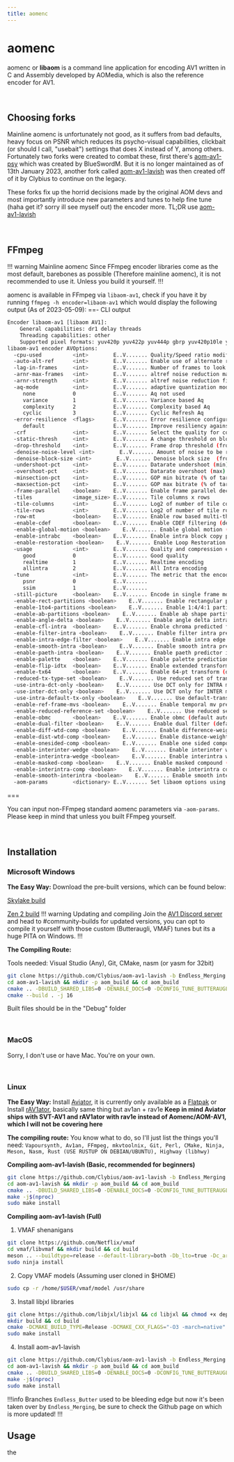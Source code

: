 ```yaml
---
title: aomenc
---
```


# aomenc
aomenc or **libaom** is a command line application for encoding AV1 written in C and Assembly developed by AOMedia, which is also the reference encoder for AV1.

&nbsp;&nbsp;

## Choosing forks
Mainline aomenc is unfortunately not good, as it suffers from bad defaults, heavy focus on PSNR which reduces its psycho-visual capabilities, clickbait (or should I call, "usebait") settings that does X instead of Y, among others. Fortunately two forks were created to combat these, first there's [aom-av1-psy](https://github.com/BlueSwordM/aom-av1-psy) which was created by BlueSwordM. But it is no longer maintained as of 13th January 2023, another fork called [aom-av1-lavish](https://github.com/Clybius/aom-av1-lavish) was then created off of it by Clybius to continue on the legacy.

These forks fix up the horrid decisions made by the original AOM devs and most importantly introduce new parameters and tunes to help fine tune (haha get it? sorry ill see myself out) the encoder more. TL;DR use [aom-av1-lavish](https://github.com/Clybius/aom-av1-lavish)

&nbsp;&nbsp;

## FFmpeg

!!! warning Mainline aomenc
Since FFmpeg encoder libraries come as the most default, barebones as possible (Therefore mainline aomenc), it is not recommended to use it. Unless you build it yourself.
!!!

aomenc is available in FFmpeg via ``libaom-av1``, check if you have it by running ``ffmpeg -h encoder=libaom-av1`` which would display the following output (As of 2023-05-09):
==- CLI output
```bash
Encoder libaom-av1 [libaom AV1]:
    General capabilities: dr1 delay threads 
    Threading capabilities: other
    Supported pixel formats: yuv420p yuv422p yuv444p gbrp yuv420p10le yuv422p10le yuv444p10le yuv420p12le yuv422p12le yuv444p12le gbrp10le gbrp12le gray gray10le gray12le
libaom-av1 encoder AVOptions:
  -cpu-used          <int>        E..V....... Quality/Speed ratio modifier (from 0 to 8) (default 1)
  -auto-alt-ref      <int>        E..V....... Enable use of alternate reference frames (2-pass only) (from -1 to 2) (default -1)
  -lag-in-frames     <int>        E..V....... Number of frames to look ahead at for alternate reference frame selection (from -1 to INT_MAX) (default -1)
  -arnr-max-frames   <int>        E..V....... altref noise reduction max frame count (from -1 to INT_MAX) (default -1)
  -arnr-strength     <int>        E..V....... altref noise reduction filter strength (from -1 to 6) (default -1)
  -aq-mode           <int>        E..V....... adaptive quantization mode (from -1 to 4) (default -1)
     none            0            E..V....... Aq not used
     variance        1            E..V....... Variance based Aq
     complexity      2            E..V....... Complexity based Aq
     cyclic          3            E..V....... Cyclic Refresh Aq
  -error-resilience  <flags>      E..V....... Error resilience configuration (default 0)
     default                      E..V....... Improve resiliency against losses of whole frames
  -crf               <int>        E..V....... Select the quality for constant quality mode (from -1 to 63) (default -1)
  -static-thresh     <int>        E..V....... A change threshold on blocks below which they will be skipped by the encoder (from 0 to INT_MAX) (default 0)
  -drop-threshold    <int>        E..V....... Frame drop threshold (from INT_MIN to INT_MAX) (default 0)
  -denoise-noise-level <int>        E..V....... Amount of noise to be removed (from -1 to INT_MAX) (default -1)
  -denoise-block-size <int>        E..V....... Denoise block size  (from -1 to INT_MAX) (default -1)
  -undershoot-pct    <int>        E..V....... Datarate undershoot (min) target (%) (from -1 to 100) (default -1)
  -overshoot-pct     <int>        E..V....... Datarate overshoot (max) target (%) (from -1 to 1000) (default -1)
  -minsection-pct    <int>        E..V....... GOP min bitrate (% of target) (from -1 to 100) (default -1)
  -maxsection-pct    <int>        E..V....... GOP max bitrate (% of target) (from -1 to 5000) (default -1)
  -frame-parallel    <boolean>    E..V....... Enable frame parallel decodability features (default auto)
  -tiles             <image_size> E..V....... Tile columns x rows
  -tile-columns      <int>        E..V....... Log2 of number of tile columns to use (from -1 to 6) (default -1)
  -tile-rows         <int>        E..V....... Log2 of number of tile rows to use (from -1 to 6) (default -1)
  -row-mt            <boolean>    E..V....... Enable row based multi-threading (default auto)
  -enable-cdef       <boolean>    E..V....... Enable CDEF filtering (default auto)
  -enable-global-motion <boolean>    E..V....... Enable global motion (default auto)
  -enable-intrabc    <boolean>    E..V....... Enable intra block copy prediction mode (default auto)
  -enable-restoration <boolean>    E..V....... Enable Loop Restoration filtering (default auto)
  -usage             <int>        E..V....... Quality and compression efficiency vs speed trade-off (from 0 to INT_MAX) (default good)
     good            0            E..V....... Good quality
     realtime        1            E..V....... Realtime encoding
     allintra        2            E..V....... All Intra encoding
  -tune              <int>        E..V....... The metric that the encoder tunes for. Automatically chosen by the encoder by default (from -1 to 1) (default -1)
     psnr            0            E..V.......
     ssim            1            E..V.......
  -still-picture     <boolean>    E..V....... Encode in single frame mode (typically used for still AVIF images). (default false)
  -enable-rect-partitions <boolean>    E..V....... Enable rectangular partitions (default auto)
  -enable-1to4-partitions <boolean>    E..V....... Enable 1:4/4:1 partitions (default auto)
  -enable-ab-partitions <boolean>    E..V....... Enable ab shape partitions (default auto)
  -enable-angle-delta <boolean>    E..V....... Enable angle delta intra prediction (default auto)
  -enable-cfl-intra  <boolean>    E..V....... Enable chroma predicted from luma intra prediction (default auto)
  -enable-filter-intra <boolean>    E..V....... Enable filter intra predictor (default auto)
  -enable-intra-edge-filter <boolean>    E..V....... Enable intra edge filter (default auto)
  -enable-smooth-intra <boolean>    E..V....... Enable smooth intra prediction mode (default auto)
  -enable-paeth-intra <boolean>    E..V....... Enable paeth predictor in intra prediction (default auto)
  -enable-palette    <boolean>    E..V....... Enable palette prediction mode (default auto)
  -enable-flip-idtx  <boolean>    E..V....... Enable extended transform type (default auto)
  -enable-tx64       <boolean>    E..V....... Enable 64-pt transform (default auto)
  -reduced-tx-type-set <boolean>    E..V....... Use reduced set of transform types (default auto)
  -use-intra-dct-only <boolean>    E..V....... Use DCT only for INTRA modes (default auto)
  -use-inter-dct-only <boolean>    E..V....... Use DCT only for INTER modes (default auto)
  -use-intra-default-tx-only <boolean>    E..V....... Use default-transform only for INTRA modes (default auto)
  -enable-ref-frame-mvs <boolean>    E..V....... Enable temporal mv prediction (default auto)
  -enable-reduced-reference-set <boolean>    E..V....... Use reduced set of single and compound references (default auto)
  -enable-obmc       <boolean>    E..V....... Enable obmc (default auto)
  -enable-dual-filter <boolean>    E..V....... Enable dual filter (default auto)
  -enable-diff-wtd-comp <boolean>    E..V....... Enable difference-weighted compound (default auto)
  -enable-dist-wtd-comp <boolean>    E..V....... Enable distance-weighted compound (default auto)
  -enable-onesided-comp <boolean>    E..V....... Enable one sided compound (default auto)
  -enable-interinter-wedge <boolean>    E..V....... Enable interinter wedge compound (default auto)
  -enable-interintra-wedge <boolean>    E..V....... Enable interintra wedge compound (default auto)
  -enable-masked-comp <boolean>    E..V....... Enable masked compound (default auto)
  -enable-interintra-comp <boolean>    E..V....... Enable interintra compound (default auto)
  -enable-smooth-interintra <boolean>    E..V....... Enable smooth interintra mode (default auto)
  -aom-params        <dictionary> E..V....... Set libaom options using a :-separated list of key=value pairs
```
===

You can input non-FFmpeg standard aomenc parameters via ``-aom-params``. Please keep in mind that unless you built FFmpeg yourself.

&nbsp;&nbsp;

## Installation

### Microsoft Windows
**The Easy Way:** Download the pre-built versions, which can be found below:

[Skylake build](https://cdn.discordapp.com/attachments/1042536514783023124/1069212358989336626/aomenc-skylake.7z)

[Zen 2 build](https://cdn.discordapp.com/attachments/1042536514783023124/1069198775899398234/aomenc.7z)
!!! warning Updating and compiling
Join the [AV1 Discord server](https://discord.gg/vpREHAvYvh) and head to #community-builds for updated versions, you can opt to compile it yourself with those custom (Butteraugli, VMAF) tunes but its a huge PITA on Windows.
!!!

**The Compiling Route:**

Tools needed: Visual Studio (Any), Git, CMake, nasm (or yasm for 32bit)

``` bash
git clone https://github.com/Clybius/aom-av1-lavish -b Endless_Merging
cd aom-av1-lavish && mkdir -p aom_build && cd aom_build
cmake .. -DBUILD_SHARED_LIBS=0 -DENABLE_DOCS=0 -DCONFIG_TUNE_BUTTERAUGLI=0 -DCONFIG_TUNE_VMAF=0 -DCONFIG_AV1_DECODER=0 -DENABLE_TESTS=0 -DCMAKE_BUILD_TYPE=Release -DCMAKE_CXX_FLAGS="-flto -O3 -march=native" -DCMAKE_C_FLAGS="-flto -O3 -march=native -pipe -fno-plt" -DCMAKE_LD_FLAGS="-flto -O3 -march=native"
cmake --build . -j 16
```

Built files should be in the "Debug" folder

&nbsp;&nbsp;
### MacOS

Sorry, I don't use or have Mac. You're on your own.

&nbsp;&nbsp;
### Linux

**The Easy Way:** 
Install [Aviator](https://github.com/gianni-rosato/aviator), it is currently only available as a [Flatpak](https://beta.flathub.org/apps/net.natesales.Aviator)
or
Install [rAV1ator](https://giannirosato.com/blog/post/aviator-1/), basically same thing but av1an + rav1e
**Keep in mind Aviator ships with SVT-AV1 and rAV1ator with rav1e instead of Aomenc/AOM-AV1, which I will not be covering here**

**The compiling route:**
You know what to do, so I'll just list the things you'll need: ``Vapoursynth, Av1an, FFmpeg, mkvtoolnix, Git, Perl, CMake, Ninja, Meson, Nasm, Rust (USE RUSTUP ON DEBIAN/UBUNTU), Highway (libhwy)``

**Compiling aom-av1-lavish (Basic, recommended for beginners)**
``` bash
git clone https://github.com/Clybius/aom-av1-lavish -b Endless_Merging
cd aom-av1-lavish && mkdir -p aom_build && cd aom_build
cmake .. -DBUILD_SHARED_LIBS=0 -DENABLE_DOCS=0 -DCONFIG_TUNE_BUTTERAUGLI=0 -DCONFIG_TUNE_VMAF=0 -DCONFIG_AV1_DECODER=0 -DENABLE_TESTS=0 -DCMAKE_BUILD_TYPE=Release -DCMAKE_CXX_FLAGS="-flto -O3 -march=native" -DCMAKE_C_FLAGS="-flto -O3 -march=native -pipe -fno-plt" -DCMAKE_LD_FLAGS="-flto -O3 -march=native"
make -j$(nproc)
sudo make install
```


**Compiling aom-av1-lavish (Full)**
1. VMAF shenanigans
``` bash
git clone https://github.com/Netflix/vmaf
cd vmaf/libvmaf && mkdir build && cd build
meson .. --buildtype=release --default-library=both -Db_lto=true -Dc_args="-march=native" -Dcpp_args="-march=native" && ninja
sudo ninja install
```

2. Copy VMAF models (Assuming user cloned in $HOME)
```bash 
sudo cp -r /home/$USER/vmaf/model /usr/share
```

3. Install libjxl libraries
``` bash
git clone https://github.com/libjxl/libjxl && cd libjxl && chmod +x deps.sh && ./deps.sh
mkdir build && cd build
cmake -DCMAKE_BUILD_TYPE=Release -DCMAKE_CXX_FLAGS="-O3 -march=native" -DCMAKE_C_FLAGS="-O3 -march=native" -DJPEGXL_ENABLE_PLUGINS=ON -DJPEGXL_ENABLE_DEVTOOLS=ON -DJPEGXL_WARNINGS_AS_ERRORS=OFF -DJPEGXL_ENABLE_SJPEG=OFF  .. && cmake --build . -- -j$(nproc)
sudo make install
```

4. Install aom-av1-lavish
``` bash
git clone https://github.com/Clybius/aom-av1-lavish -b Endless_Merging
cd aom-av1-lavish && mkdir -p aom_build && cd aom_build
cmake .. -DBUILD_SHARED_LIBS=0 -DENABLE_DOCS=0 -DCONFIG_TUNE_BUTTERAUGLI=1 -DCONFIG_TUNE_VMAF=1 -DCONFIG_AV1_DECODER=0 -DENABLE_TESTS=0 -DCMAKE_BUILD_TYPE=Release -DCMAKE_CXX_FLAGS="-flto -O3 -march=native" -DCMAKE_C_FLAGS="-flto -O3 -march=native -pipe -fno-plt" -DCMAKE_LD_FLAGS="-flto -O3 -march=native"
make -j$(nproc)
sudo make install
```


!!!info Branches
``Endless_Butter`` used to be bleeding edge but now it's been taken over by ``Endless_Merging``, be sure to check the Github page on which is more updated!
!!!
&nbsp;&nbsp;

## Usage

the

